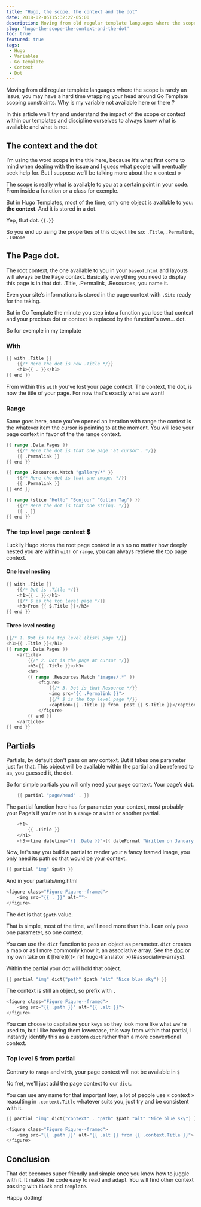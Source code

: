 ```yaml
---
title: "Hugo, the scope, the context and the dot"
date: 2018-02-05T15:32:27-05:00
description: Moving from old regular template languages where the scope is rarely an issue, you may have a hard time wrapping your head around Go Template scoping constraints. Why is my variable not available here or there ? Let's see how, in Hugo, the scope or rather the context works.
slug: 'hugo-the-scope-the-context-and-the-dot'
toc: true
featured: true
tags:
 - Hugo
 - Variables
 - Go Template
 - Context
 - Dot
---
```


Moving from old regular template languages where the scope is rarely an issue, you may have a hard time wrapping your head around Go Template scoping constraints. Why is my variable not available here or there ?

In this article we’ll try and understand the impact of the scope or context within our templates and discipline ourselves to always know what is available and what is not.

## The context and the dot

I’m using the word scope in the title here, because it’s what first come to mind when dealing with the issue and I guess what people will eventually seek help for. But I suppose we’ll be talking more about the « context »

The scope is really what is available to you at a certain point in your code. From inside a function or a class for exemple.

But in Hugo Templates, most of the time, only one object is available to you: __the context__. 
And it is stored in a dot.

Yep, that dot. `{{.}}` 

So you end up using the properties of this object like so:
 `.Title`, `.Permalink`, `.IsHome`

## The Page dot.

The root context, the one available to you in your `baseof.html` and layouts will always be the Page context. Basically everything you need to display this page is in that dot. 
.Title, .Permalink, .Resources, you name it.

Even your site’s informations is stored in the page context with `.Site` ready for the taking. 

But in Go Template the minute you step into a function you lose that context and your precious dot or context is replaced by the function's own... dot. 

So for exemple in my template 

### With

~~~go
{{ with .Title }}
 	{{/* Here the dot is now .Title */}} 
	<h1>{{ . }}</h1>
{{ end }}
~~~
From within this `with` you’ve lost your page context. The context, the dot, is now the title of your page. For now that's exactly what we want!

### Range

Same goes here, once you’ve opened an iteration with range the context is the whatever item the cursor is pointing to at the moment. You will lose your page context in favor of the the range context.

~~~go
{{ range .Data.Pages }}
	{{/* Here the dot is that one page 'at cursor'. */}} 
	{{ .Permalink }}
{{ end }}
~~~


~~~go
{{ range .Resources.Match "gallery/*" }}
	{{/* Here the dot is that one image. */}} 
	{{ .Permalink }}
{{ end }}
~~~

~~~go
{{ range (slice "Hello" "Bonjour" "Gutten Tag") }}
	{{/* Here the dot is that one string. */}} 
	{{ . }}
{{ end }}
~~~

### The top level page context 💲

Luckily Hugo stores the root page context in a `$` so no matter how deeply nested you are within `with` or `range`, you can always retrieve the top page context.

#### One level nesting
~~~go
{{ with .Title }}
	{{/* Dot is .Title */}} 
	<h1>{{ . }}</h1>
 	{{/* $ is the top level page */}} 
	<h3>From {{ $.Title }}</h3>
{{ end }}
~~~

#### Three level nesting
~~~go
{{/* 1. Dot is the top level (list) page */}} 
<h1>{{ .Title }}</h1>
{{ range .Data.Pages }}
	<article>
		{{/* 2. Dot is the page at cursor */}} 
		<h3>{{ .Title }}</h3>
		<hr>
		{{ range .Resources.Match "images/.*" }}
			<figure>
				{{/* 3. Dot is that Resource */}}
				<img src="{{ .Permalink }}">
				{{/* $ is the top level page */}}
				<caption>{{ .Title }} from  post {{ $.Title }}</caption>
			</figure>		
		{{ end }}
	</article>
{{ end }}
~~~

## Partials

Partials, by default don't pass on any context.
But it takes one parameter just for that. This object will be available within the partial and be referred to as, you guessed it, the dot.

So for simple partials you will only need your page context. Your page’s __dot__. 

~~~go
	{{ partial "page/head" . }}
~~~

The partial function here has for parameter your context, most probably your Page’s if you're not in a `range` or a `with` or another partial.

~~~go
	<h1>
		{{ .Title }}
	</h1>
	<h3><time datetime="{{ .Date }}">{{ dateFormat "Written on January 2, 2006" .Date }}</time></h3>
~~~


Now, let's say you build a partial to render your a fancy framed image, you only need its path so that would be your context.

~~~go
{{ partial "img" $path }}
~~~

And in your partials/img.html

~~~go
<figure class="Figure Figure--framed">
	<img src="{{ . }}" alt="">
</figure>
~~~

The dot is that `$path` value.

That is simple, most of the time, we'll need more than this. I can only pass one parameter, so one context.

You can use the `dict` function to pass an object as parameter. `dict` creates a map or as I more commonly know it, an associative array. See the [doc](https://gohugo.io/functions/dict) or my own take on it [here]({{< ref hugo-translator >}}#associative-arrays).

Within the partial your dot will hold that object. 

~~~go
{{ partial "img" dict("path" $path "alt" "Nice blue sky") }}
~~~

The context is still an object, so prefix with `.`

~~~go
<figure class="Figure Figure--framed">
	<img src="{{ .path }}" alt="{{ .alt }}">
</figure>
~~~

You can choose to capitalize your keys so they look more like what we're used to, but I like having them lowercase, this way from within that partial, I instantly identify this as a custom `dict` rather than a more conventional context.

### Top level $ from partial

Contrary to `range` and `with`, your page context will not be available in `$`

No fret, we'll just add the page context to our `dict`.

You can use any name for that important key, a lot of people use « context » reasulting in `.context.Title` whatever suits you, just try and be consistent with it.

~~~go
{{ partial "img" dict("context" . "path" $path "alt" "Nice blue sky") }}
~~~

~~~go
<figure class="Figure Figure--framed">
	<img src="{{ .path }}" alt="{{ .alt }} from {{ .context.Title }}">
</figure>
~~~

## Conclusion

That dot becomes super friendly and simple once you know how to juggle with it. It makes the code easy to read and adapt. You will find other context passing with `block` and `template`.

Happy dotting!

